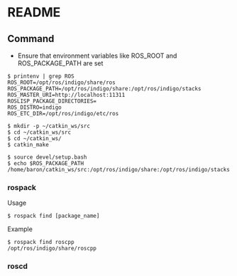 # README 

## Command
* Ensure that environment variables like ROS_ROOT and ROS_PACKAGE_PATH are set
```
$ printenv | grep ROS
ROS_ROOT=/opt/ros/indigo/share/ros
ROS_PACKAGE_PATH=/opt/ros/indigo/share:/opt/ros/indigo/stacks
ROS_MASTER_URI=http://localhost:11311
ROSLISP_PACKAGE_DIRECTORIES=
ROS_DISTRO=indigo
ROS_ETC_DIR=/opt/ros/indigo/etc/ros
```

```
$ mkdir -p ~/catkin_ws/src
$ cd ~/catkin_ws/src
$ cd ~/catkin_ws/
$ catkin_make
```

```
$ source devel/setup.bash
$ echo $ROS_PACKAGE_PATH
/home/baron/catkin_ws/src:/opt/ros/indigo/share:/opt/ros/indigo/stacks
```
  
### rospack
 
 Usage
 ```
 $ rospack find [package_name]
 ```
 
Example
```
$ rospack find roscpp
/opt/ros/indigo/share/roscpp
```

### roscd

